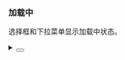 ### 加载中

选择框和下拉菜单显示加载中状态。

<div class="cell-demo vp-raw">
 <yc-cascader
    :options="[]"
    :style="{ width: '320px' }"
    placeholder="Please select ..."
    loading />
</div>

<details>
<summary>
 <button class="code-btn"  >
    <icon-code />
 </button>
</summary>

```vue
<template>
  <yc-cascader
    :options="[]"
    :style="{ width: '320px' }"
    placeholder="Please select ..."
    loading />
</template>
```

</details>

